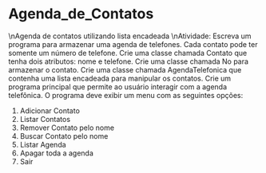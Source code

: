 # Agenda_de_Contatos
\nAgenda de contatos utilizando lista encadeada
\nAtividade:
Escreva um programa para armazenar uma agenda de telefones. Cada contato pode ter somente um número de telefone.
Crie uma classe chamada Contato que tenha dois atributos: nome e telefone.
Crie uma classe chamada No para armazenar o contato.
Crie uma classe chamada AgendaTelefonica que contenha uma lista encadeada para manipular os contatos.
Crie um programa principal que permite ao usuário interagir com a agenda telefônica. O programa deve exibir um menu com as seguintes opções:

1. Adicionar Contato
2. Listar Contatos
3. Remover Contato pelo nome
4. Buscar Contato pelo nome
5. Listar Agenda
6. Apagar toda a agenda
0. Sair
